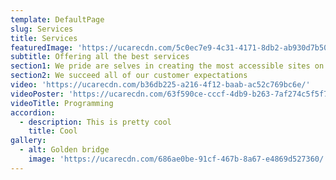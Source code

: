 ```yaml
---
template: DefaultPage
slug: Services
title: Services
featuredImage: 'https://ucarecdn.com/5c0ec7e9-4c31-4171-8db2-ab930d7b50b5/'
subtitle: Offering all the best services
section1: We pride are selves in creating the most accessible sites on the planet
section2: We succeed all of our customer expectations
video: 'https://ucarecdn.com/b36db225-a216-4f12-baab-ac52c769bc6e/'
videoPoster: 'https://ucarecdn.com/63f590ce-cccf-4db9-b263-7af274c5f5f7/'
videoTitle: Programming
accordion:
  - description: This is pretty cool
    title: Cool
gallery:
  - alt: Golden bridge
    image: 'https://ucarecdn.com/686ae0be-91cf-467b-8a67-e4869d527360/'
---
```


